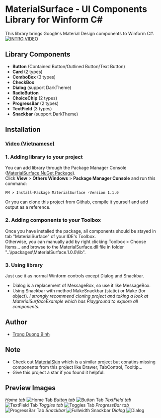 # MaterialSurface - UI Components Library for Winform C#
This library brings Google's Material Design components to Winform C#.  
[![INTRO VIDEO](https://img.youtube.com/vi/uaxmJ60yjFs/0.jpg)](https://www.youtube.com/watch?v=uaxmJ60yjFs)
## Library Components
- **Button** (Contained Button/Outlined Button/Text Button)
- **Card** (2 types)
- **ComboBox** (3 types)
- **CheckBox**
- **Dialog** (support DarkTheme)
- **RadioButton**
- **ChoiceChip** (2 types)
- **ProgressBar** (2 types)
- **TextField** (3 types)
- **Snackbar** (support DarkTheme)
## Installation
### [Video (Vietnamese)](https://youtu.be/AocfcB6sFGc)
### 1. Adding library to your project
  You can add library through the Package Manager Console ([MaterialSurface NuGet Package](https://www.nuget.org/packages/MaterialSurface/)).  
  Click **View** > **Others Windows** > **Package Manager Console** and run this command:
 ```
 PM > Install-Package MaterialSurface -Version 1.1.0
 ```
 Or you can clone this project from Github, compile it yourself and add output as a reference.
 ### 2. Adding components to your Toolbox
  Once you have installed the package, all components should be stayed in tab "MaterialSurface" of your IDE's Toolbox.  
  Otherwise, you can manually add by right clicking Toolbox > Choose Items... and browse to the MaterialSurface.dll file in folder "..\\\packages\MaterialSurface.1.0.0\lib\".
 ### 3. Using library
  Just use it as normal Winform controls except Dialog and Snackbar.  
  - Dialog is a replacement of MessageBox, so use it like MessageBox.  
  - Using Snackbar with method MakeSnackbar (static) or Make (for object).
  *I strongly recommend cloning project and taking a look at MaterialSurfaceExample which has Playground to explore all components.*
## Author
- [Trong Duong Binh](https://github.com/princ3od)
## Note
- Check out [MaterialSkin](https://github.com/IgnaceMaes/MaterialSkin) which is a similar project but conatins missing components from this project like Drawer, TabControl, Tooltip...
- Give this project a star if you found it helpful.
## Preview Images
*Home tab*
![Home Tab](https://i.imgur.com/hI5L8Ai.png)
*Button tab*
![Button Tab](https://i.imgur.com/sjx0cSk.png)
*TextField tab*
![TextField Tab](https://i.imgur.com/hjpuSRf.png)
*Toggles tab*
![Toggles Tab](https://i.imgur.com/5Q5PSih.png)
*ProgressBar tab*
![ProgressBar Tab](https://i.imgur.com/71BF8OR.png)
*Snackbar*
![Fullwidth Snackbar](https://i.imgur.com/yZIaYDx.png)
*Dialog*
![Dialog](https://i.imgur.com/yRoiO4v.png)
